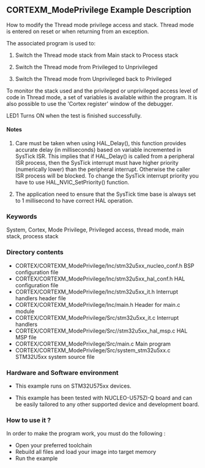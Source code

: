 ## <b>CORTEXM_ModePrivilege Example Description</b>

How to modify the Thread mode privilege access and stack. Thread mode is entered on reset or when returning from an exception.

The associated program is used to:

1. Switch the Thread mode stack from Main stack to Process stack

2. Switch the Thread mode from Privileged to Unprivileged

3. Switch the Thread mode from Unprivileged back to Privileged

To monitor the stack used and the privileged or unprivileged access level of code in Thread mode, a set of variables is available within the program.
It is also possible to use the 'Cortex register' window of the debugger.

LED1 Turns ON when the test is finished successfully.

#### <b>Notes</b>

 1. Care must be taken when using HAL_Delay(), this function provides accurate delay (in milliseconds)
    based on variable incremented in SysTick ISR. This implies that if HAL_Delay() is called from
    a peripheral ISR process, then the SysTick interrupt must have higher priority (numerically lower)
    than the peripheral interrupt. Otherwise the caller ISR process will be blocked.
    To change the SysTick interrupt priority you have to use HAL_NVIC_SetPriority() function.

 2. The application need to ensure that the SysTick time base is always set to 1 millisecond
    to have correct HAL operation.

### <b>Keywords</b>

System, Cortex, Mode Privilege, Privileged access, thread mode, main stack, process stack

### <b>Directory contents</b>

  - CORTEX/CORTEXM_ModePrivilege/Inc/stm32u5xx_nucleo_conf.h     BSP configuration file
  - CORTEX/CORTEXM_ModePrivilege/Inc/stm32u5xx_hal_conf.h    HAL configuration file
  - CORTEX/CORTEXM_ModePrivilege/Inc/stm32u5xx_it.h          Interrupt handlers header file
  - CORTEX/CORTEXM_ModePrivilege/Inc/main.h                  Header for main.c module
  - CORTEX/CORTEXM_ModePrivilege/Src/stm32u5xx_it.c          Interrupt handlers
  - CORTEX/CORTEXM_ModePrivilege/Src//stm32u5xx_hal_msp.c     HAL MSP file
  - CORTEX/CORTEXM_ModePrivilege/Src/main.c                  Main program
  - CORTEX/CORTEXM_ModePrivilege/Src/system_stm32u5xx.c      STM32U5xx system source file

### <b>Hardware and Software environment</b>

  - This example runs on STM32U575xx devices.

  - This example has been tested with NUCLEO-U575ZI-Q board and can be
    easily tailored to any other supported device and development board.

### <b>How to use it ?</b>

In order to make the program work, you must do the following :

- Open your preferred toolchain
- Rebuild all files and load your image into target memory
- Run the example

